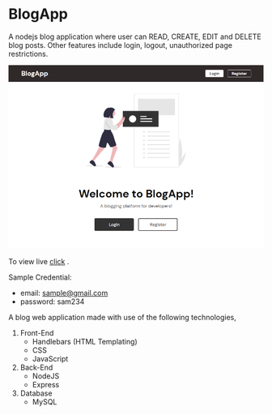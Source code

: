 
# BlogApp 

A nodejs blog application where user can READ, CREATE, EDIT and DELETE blog posts. Other features include login, logout, unauthorized page restrictions. 


![enter image description here](https://raw.githubusercontent.com/DineshRout779/BlogApp/main/public/imgs/preview.png)

To view live [click](https://agile-eyrie-30726.herokuapp.com/) .

Sample Credential:
  - email: sample@gmail.com
  - password: sam234

A blog web application made with use of the following technologies,
1. Front-End 
   - Handlebars (HTML Templating)
   - CSS
   - JavaScript
2. Back-End
    - NodeJS
    - Express
3. Database 
    - MySQL
